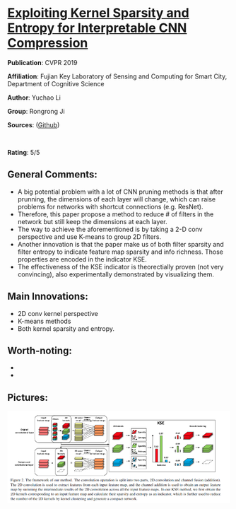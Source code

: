 [Exploiting Kernel Sparsity and Entropy for Interpretable CNN Compression](https://arxiv.org/abs/1812.04368)
======

__Publication__: CVPR 2019

__Affiliation__: Fujian Key Laboratory of Sensing and Computing for Smart City, Department of Cognitive Science

__Author__: Yuchao Li

__Group__: Rongrong Ji

__Sources__: ([Github](https://github.com/yuchaoli/KSE))

<br/>    

__Rating__: 5/5
<br/> 

General Comments:
------
* A big potential problem with a lot of CNN pruning methods is that after prunning, the dimensions of each layer will change, which can raise problems for networks with shortcut connections (e.g. ResNet).
* Therefore, this paper propose a method to reduce # of filters in the network but still keep the dimensions at each layer.
* The way to achieve the aforementioned is by taking a 2-D conv perspective and use K-means to group 2D filters.
* Another innovation is that the paper make us of both filter sparsity and filter entropy to indicate feature map sparsity and info richness. Those properties are encoded in the indicator KSE.
* The effectiveness of the KSE indicator is theorectially proven (not very convincing), also experimentally demonstrated by visualizing them.

Main Innovations:
------
* 2D conv kernel perspective
* K-means methods
* Both kernel sparsity and entropy.

Worth-noting:
------
* 
* 

Pictures:
------
![Image1](../img/KSE_1.png)
